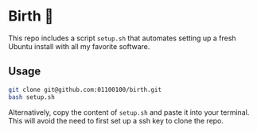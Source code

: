# Birth 👶

This repo includes a script `setup.sh` that automates setting up a fresh Ubuntu install with all my favorite software.

## Usage

```bash
git clone git@github.com:01100100/birth.git
bash setup.sh
```

Alternatively, copy the content of `setup.sh` and paste it into your terminal. This will avoid the need to first set up a ssh key to clone the repo.

